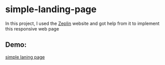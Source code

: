 ﻿# simple-landing-page
 In this project, I used the [Zeplin](zeplin.io) website and got help from it to implement this responsive web page
## Demo:
[simple laning page](https://simple-landing-page-ali.netlify.app/)
